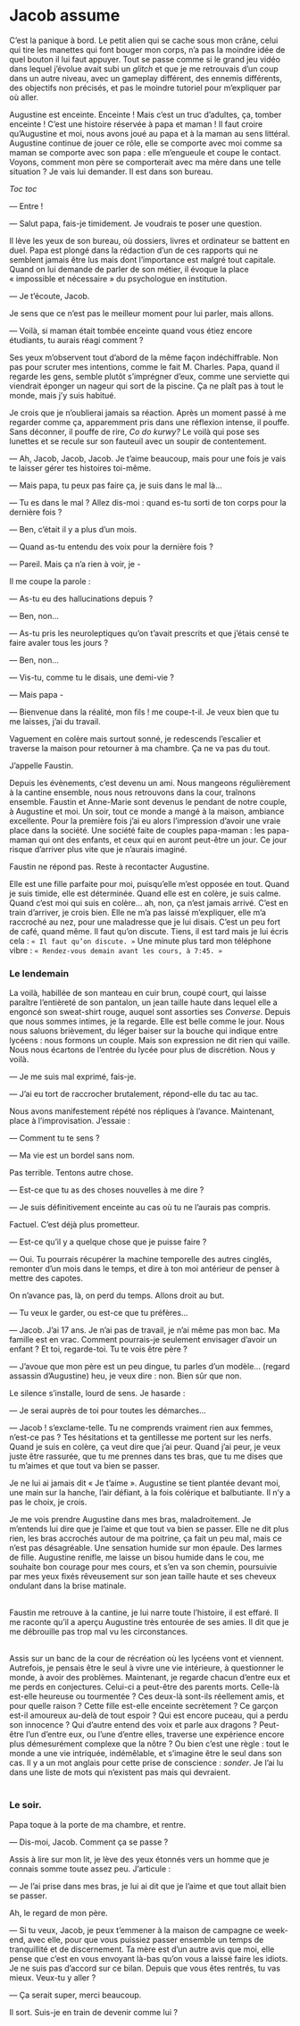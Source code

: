 # Jacob assume

C’est la panique à bord.
Le petit alien qui se cache sous mon crâne, celui qui tire les manettes qui font bouger mon corps, n’a pas la moindre idée de quel bouton il lui faut appuyer.
Tout se passe comme si le grand jeu vidéo dans lequel j’évolue avait subi un *glitch* et que je me retrouvais d’un coup dans un autre niveau, avec un gameplay différent, des ennemis différents, des objectifs non précisés, et pas le moindre tutoriel pour m’expliquer par où aller.

Augustine est enceinte.
Enceinte !
Mais c’est un truc d’adultes, ça, tomber enceinte !
C’est une histoire réservée à papa et maman !
Il faut croire qu’Augustine et moi, nous avons joué au papa et à la maman au sens littéral.
Augustine continue de jouer ce rôle, elle se comporte avec moi comme sa maman se comporte avec son papa : elle m’engueule et coupe le contact.
Voyons, comment mon père se comporterait avec ma mère dans une telle situation ?
Je vais lui demander.
Il est dans son bureau.

*Toc toc*

— Entre !

— Salut papa, fais-je timidement.
Je voudrais te poser une question.

Il lève les yeux de son bureau, où dossiers, livres et ordinateur se battent en duel.
Papa est plongé dans la rédaction d’un de ces rapports qui ne semblent jamais être lus mais dont l’importance est malgré tout capitale.
Quand on lui demande de parler de son métier, il évoque la place « impossible et nécessaire » du psychologue en institution.

— Je t’écoute, Jacob.

Je sens que ce n’est pas le meilleur moment pour lui parler, mais allons.

— Voilà, si maman était tombée enceinte quand vous étiez encore étudiants, tu aurais réagi comment ?

Ses yeux m’observent tout d’abord de la même façon indéchiffrable.
Non pas pour scruter mes intentions, comme le fait M. Charles.
Papa, quand il regarde les gens, semble plutôt s’imprégner d’eux, comme une serviette qui viendrait éponger un nageur qui sort de la piscine.
Ça ne plaît pas à tout le monde, mais j’y suis habitué.

Je crois que je n’oublierai jamais sa réaction.
Après un moment passé à me regarder comme ça, apparemment pris dans une réflexion intense, il pouffe. Sans déconner, il pouffe de rire, *Co do kurwy?*
Le voilà qui pose ses lunettes et se recule sur son fauteuil avec un soupir de contentement.

— Ah, Jacob, Jacob, Jacob.
Je t’aime beaucoup, mais pour une fois je vais te laisser gérer tes histoires toi-même.

— Mais papa, tu peux pas faire ça, je suis dans le mal là...

— Tu es dans le mal ? Allez dis-moi : quand es-tu sorti de ton corps pour la dernière fois ?

— Ben, c’était il y a plus d’un mois.

— Quand as-tu entendu des voix pour la dernière fois ?

— Pareil. Mais ça n’a rien à voir, je -

Il me coupe la parole :

— As-tu eu des hallucinations depuis ?

— Ben, non...

— As-tu pris les neuroleptiques qu’on t’avait prescrits et que j’étais censé te faire avaler tous les jours ?

— Ben, non...

— Vis-tu, comme tu le disais, une demi-vie ?

— Mais papa -

— Bienvenue dans la réalité, mon fils ! me coupe-t-il.
Je veux bien que tu me laisses, j’ai du travail.

Vaguement en colère mais surtout sonné, je redescends l’escalier et traverse la maison pour retourner à ma chambre.
Ça ne va pas du tout.

J’appelle Faustin.

Depuis les évènements, c’est devenu un ami.
Nous mangeons régulièrement à la cantine ensemble, nous nous retrouvons dans la cour, traînons ensemble.
Faustin et Anne-Marie sont devenus le pendant de notre couple, à Augustine et moi.
Un soir, tout ce monde a mangé à la maison, ambiance excellente.
Pour la première fois j’ai eu alors l’impression d’avoir une vraie place dans la société.
Une société faite de couples papa-maman : les papa-maman qui ont des enfants, et ceux qui en auront peut-être un jour.
Ce jour risque d’arriver plus vite que je n’aurais imaginé.

Faustin ne répond pas.
Reste à recontacter Augustine.

Elle est une fille parfaite pour moi, puisqu’elle m’est opposée en tout.
Quand je suis timide, elle est déterminée.
Quand elle est en colère, je suis calme.
Quand c’est moi qui suis en colère... ah, non, ça n’est jamais arrivé.
C’est en train d’arriver, je crois bien.
Elle ne m’a pas laissé m’expliquer, elle m’a raccroché au nez, pour une maladresse que je lui disais.
C’est un peu fort de café, quand même.
Il faut qu’on discute.
Tiens, il est tard mais je lui écris cela : `« Il faut qu’on discute. »`
Une minute plus tard mon téléphone vibre : `« Rendez-vous demain avant les cours, à 7:45. »`

### Le lendemain

La voilà, habillée de son manteau en cuir brun, coupé court, qui laisse paraître l’entièreté de son pantalon, un jean taille haute dans lequel elle a engoncé son sweat-shirt rouge, auquel sont assorties ses *Converse*.
Depuis que nous sommes intimes, je la regarde.
Elle est belle comme le jour.
Nous nous saluons brièvement, du léger baiser sur la bouche qui indique entre lycéens : nous formons un couple.
Mais son expression ne dit rien qui vaille.
Nous nous écartons de l’entrée du lycée pour plus de discrétion.
Nous y voilà.

— Je me suis mal exprimé, fais-je.

— J’ai eu tort de raccrocher brutalement, répond-elle du tac au tac.

Nous avons manifestement répété nos répliques à l’avance.
Maintenant, place à l’improvisation.
J’essaie :

— Comment tu te sens ?

— Ma vie est un bordel sans nom.

Pas terrible. Tentons autre chose.

— Est-ce que tu as des choses nouvelles à me dire ?

— Je suis définitivement enceinte au cas où tu ne l’aurais pas compris.

Factuel. C’est déjà plus prometteur.

— Est-ce qu’il y a quelque chose que je puisse faire ?

— Oui. Tu pourrais récupérer la machine temporelle des autres cinglés, remonter d’un mois dans le temps, et dire à ton moi antérieur de penser à mettre des capotes.

On n’avance pas, là, on perd du temps. Allons droit au but.

— Tu veux le garder, ou est-ce que tu préfères...

— Jacob. J’ai 17 ans. Je n’ai pas de travail, je n’ai même pas mon bac.
Ma famille est en vrac.
Comment pourrais-je seulement envisager d’avoir un enfant ?
Et toi, regarde-toi. Tu te vois être père ?

— J’avoue que mon père est un peu dingue, tu parles d’un modèle...
(regard assassin d’Augustine) heu, je veux dire : non. Bien sûr que non.

Le silence s’installe, lourd de sens. Je hasarde :

— Je serai auprès de toi pour toutes les démarches...

— Jacob ! s’exclame-telle. Tu ne comprends vraiment rien aux femmes, n’est-ce pas ?
Tes hésitations et ta gentillesse me portent sur les nerfs.
Quand je suis en colère, ça veut dire que j’ai peur.
Quand j’ai peur, je veux juste être rassurée, que tu me prennes dans tes bras, que tu me dises que tu m’aimes et que tout va bien se passer.

Je ne lui ai jamais dit « Je t’aime ».
Augustine se tient plantée devant moi, une main sur la hanche, l’air défiant, à la fois colérique et balbutiante.
Il n’y a pas le choix, je crois.

Je me vois prendre Augustine dans mes bras, maladroitement.
Je m’entends lui dire que je l’aime et que tout va bien se passer.
Elle ne dit plus rien, les bras accrochés autour de ma poitrine, ça fait un peu mal, mais ce n’est pas désagréable.
Une sensation humide sur mon épaule.
Des larmes de fille.
Augustine renifle, me laisse un bisou humide dans le cou, me souhaite bon courage pour mes cours, et s’en va son chemin, poursuivie par mes yeux fixés rêveusement sur son jean taille haute et ses cheveux ondulant dans la brise matinale.<br /><br />

Faustin me retrouve à la cantine, je lui narre toute l’histoire, il est effaré.
Il me raconte qu’il a aperçu Augustine très entourée de ses amies.
Il dit que je me débrouille pas trop mal vu les circonstances.
<br /><br />

Assis sur un banc de la cour de récréation où les lycéens vont et viennent.
Autrefois, je pensais être le seul à vivre une vie intérieure, à questionner le monde, à avoir des problèmes.
Maintenant, je regarde chacun d’entre eux et me perds en conjectures.
Celui-ci a peut-être des parents morts.
Celle-là est-elle heureuse ou tourmentée ?
Ces deux-là sont-ils réellement amis, et pour quelle raison ?
Cette fille est-elle enceinte secrètement ?
Ce garçon est-il amoureux au-delà de tout espoir ?
Qui est encore puceau, qui a perdu son innocence ?
Qui d’autre entend des voix et parle aux dragons ?
Peut-être l’un d’entre eux, ou l’une d’entre elles, traverse une expérience encore plus démesurément complexe que la nôtre ?
Ou bien c’est une règle : tout le monde a une vie intriquée, indémêlable, et s’imagine être le seul dans son cas.
Il y a un mot anglais pour cette prise de conscience : *sonder*. Je l’ai lu dans une liste de mots qui n’existent pas mais qui devraient.
<br /><br />

### Le soir.

Papa toque à la porte de ma chambre, et rentre.

— Dis-moi, Jacob. Comment ça se passe ?

Assis à lire sur mon lit, je lève des yeux étonnés vers un homme que je connais somme toute assez peu.
J’articule :

— Je l’ai prise dans mes bras, je lui ai dit que je l’aime et que tout allait bien se passer.

Ah, le regard de mon père.

— Si tu veux, Jacob, je peux t’emmener à la maison de campagne ce week-end, avec elle, pour que vous puissiez passer ensemble un temps de tranquillité et de discernement.
Ta mère est d’un autre avis que moi, elle pense que c’est en vous envoyant là-bas qu’on vous a laissé faire les idiots.
Je ne suis pas d’accord sur ce bilan.
Depuis que vous êtes rentrés, tu vas mieux.
Veux-tu y aller ?

— Ça serait super, merci beaucoup.

Il sort.
Suis-je en train de devenir comme lui ?
